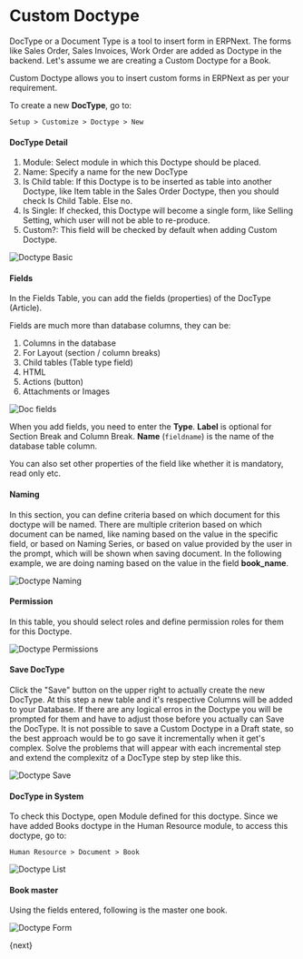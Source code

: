 <!-- add-breadcrumbs -->
# Custom Doctype

DocType or a Document Type is a tool to insert form in ERPNext. The forms like Sales Order,
Sales Invoices, Work Order are added as Doctype in the backend. Let's assume we are
creating a Custom Doctype for a Book.

Custom Doctype allows you to insert custom forms in ERPNext as per your requirement.

To create a new **DocType**, go to:

`Setup > Customize > Doctype > New`

#### DocType Detail

1. Module: Select module in which this Doctype should be placed.
1. Name: Specify a name for the new DocType
1. Is Child table: If this Doctype is to be inserted as table into another Doctype, like Item table
in the Sales Order Doctype, then you should check Is Child Table. Else no.
1. Is Single: If checked, this Doctype will become a single form, like Selling Setting, which user will
not be able to re-produce.
1. Custom?: This field will be checked by default when adding Custom Doctype.

<img alt="Doctype Basic" class="screenshot" src="{{docs_base_url}}/assets/img/setup/customize/doctype-basics.png">

#### Fields

In the Fields Table, you can add the fields (properties) of the DocType (Article).

Fields are much more than database columns, they can be:

1. Columns in the database
1. For Layout (section / column breaks)
1. Child tables (Table type field)
1. HTML
1. Actions (button)
1. Attachments or Images

<img alt="Doc fields" class="screenshot" src="{{docs_base_url}}/assets/img/setup/customize/Doctype-all-fields.png">

When you add fields, you need to enter the **Type**. **Label** is optional for Section Break and Column Break. **Name** (`fieldname`) is the name of the database table column.

You can also set other properties of the field like whether it is mandatory, read only etc.

#### Naming

In this section, you can define criteria based on which document for this doctype will be named. There are multiple criterion based on which document can be named, like naming based on the value in the specific field, or based on Naming Series, or based on value provided by the user in the prompt, which will be shown when saving document. In the following example, we are doing naming based on the value in the field **book_name**.

<img alt="Doctype Naming" class="screenshot" src="{{docs_base_url}}/assets/img/setup/customize/doctype-field-naming.png">

#### Permission

In this table, you should select roles and define permission roles for them for this Doctype.

<img alt="Doctype Permissions" class="screenshot" src="{{docs_base_url}}/assets/img/setup/customize/Doctype-permissions.png">

#### Save DocType

Click the "Save" button on the upper right to actually create the new DocType. At this step a new table and it's respective Columns will be added to your Database. If there are any logical erros in the Doctype you will be prompted for them and have to adjust those before you actually can Save the DocType. It is not possible to save a Custom Doctype in a Draft state, so the best approach would be to go save it incrementally when it get's complex. Solve the problems that will appear with each incremental step and extend the complexitz of a DocType step by step like this.

<img alt="Doctype Save" class="screenshot" src="{{docs_base_url}}/assets/img/setup/customize/Doctype-save.png">

#### DocType in System

To check this Doctype, open Module defined for this doctype. Since we have added Books doctype in the
Human Resource module, to access this doctype, go to:

`Human Resource > Document > Book`

<img alt="Doctype List" class="screenshot" src="{{docs_base_url}}/assets/img/setup/customize/Doctype-list-view.png">

#### Book master

Using the fields entered, following is the master one book.

<img alt="Doctype Form" class="screenshot" src="{{docs_base_url}}/assets/img/setup/customize/Doctype-book-added.png">

{next}
